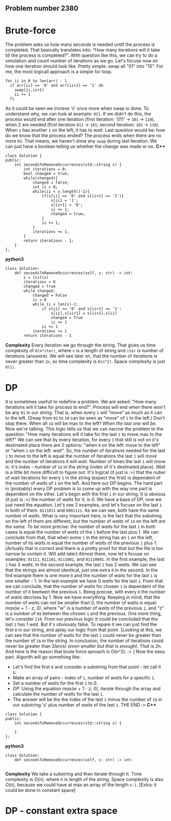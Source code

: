 ## Problem number 2380

# Brute-force

The problem asks us how many seconds is needed untill the process is completed. That basically translates into: "How many iterations will it take till the process is completed?". With question like this, we can try to do a simulation and count number of iterations as we go.
Let's focuse now on how one iteration should look like. Pretty simple: swap all "01" into "10". For me, the most logicall approach is a simple for loop.
```
for ii in 0 to len(arr) - 1
  if arr[ii] == '0' and arr[ii+1] == '1' do
    swap(ii,ii+1)
    ii += 1
  fi
```
As it could be seen we increse 'ii' once more when swap is done. To understand why, we can look at example: `011`. If we didn't do this, the process would end after one iteration (first iteration: '011' -> `101` -> `110`), when 2 are needed (first iteration `011` -> `101`; second iteration: `101` -> `110`). When `1` has another `1` on the left, it has to *wait*.
Last question would be: how do we know that the process ended? The process ends when there are no more `01`. That means, we haven't done any `swap` during last iteration. We can just have a boolean telling us whether the change was made or no.
**C++**
```
class Solution {
public:
    int secondsToRemoveOccurrences(std::string s) {
        int iterations = 0;
        bool changed = true;
        while(changed){
            changed = false;
            int ii = 0;
            while(ii < s.length()-1){
                if(s[ii] == '0' and s[ii+1] == '1'){
                    s[ii] = '1';
                    s[ii+1] = '0';
                    ii += 1;
                    changed = true;
                }
                ii += 1;
            }
            iterations += 1;
        }
        return iterations - 1;
    }
};
```
**python3**
```
class Solution:
    def secondsToRemoveOccurrences(self, s: str) -> int:
        s = list(s)
        iterations = 0
        changed = True
        while changed:
            changed = False
            ii = 0
            while ii < len(s)-1:
                if s[ii] == '0' and s[ii+1] == '1':
                    s[ii],s[ii+1] = s[ii+1],s[ii]
                    changed = True
                    ii += 1
                ii += 1
            iterations += 1
        return iterations - 1
```
**Complexity**
Every iteration we go through the string. That gives us time complexity of `O(n*iter)`, where `n` is a length of string and `iter` is number of iterations (answere). We will see later on, that the number of iterations is never greater than `2n`, so time complexity is `O(n^2)`.
Space complexity is just `O(1)`.

# DP

It is sometimes usefull to redefine a problem. We are asked: "How many iterations will it take for process to end?". Process will end when there won't be any `01` in our string. That is, when every `1` will "move" as much as it can to the left. (Swap from `01` to `10` can be seen as "move" of `1` to the left.) Don't stop there. When all `1`s will be max to the left? *When the last one will be.*
Now we're talking. This logic tells us that we can narrow the problem to the question: "How many iterations will it take for the last `1` to move max to the left?"
We can see that by every iteration, for every `1` that still is not on it's destinated place there are 2 options: "when `0` on the left: move to the left" or "when `1` on the left: *wait*". So, the number of iterations needed for the last `1` to move to the left is equal the number of iterations the last `1` will *move* and the number of iterations it will *wait*.
Number of times the last `1` will *move* is: it's index - number of `1`s in the string (index of it's destinated place).
*Wait* is a little bit more difficult to figure out.
It's logical (it just is :>) that the nuber of *wait* iterations for every `1` in the string (expect the first) is dependent of the number of *waits* of `1` on the left. And here our DP begins.
The hard part in (probably) every DP problem is to come up with the way one part is dependent on the other. Let's begin with the first `1` in our string. It is obvious (it just is :>) the number of *waits* for it, is 0.
We have a base of DP, now we just need the equation.
Let's see 2 examples, and let's focuse on the last `1` in both of them.
`0111011` and `0001111`.
As we can see, both have the same number of *waits*. What is very important here, is the fact that the substring on the left of them are different, but the number of *waits* of `1`s on the left *are the same*. To be more precise: the number of *waits* for the last `1` in both cases is equal the number of *waits* of the `1` before the last plus 1. We can conclude from that, that when some `1` in the string has an `1` on the left, number of its *waits* is equal the number of *waits* of the previous `1` plus 1.
[Actually that is correct and there is a pretty proof for that but the file is too narrow to contain it. Will add later]
Almost there, now let's focuse on examples: `01111`, `011101`, `0111001`, and `01110001`.
In the first example, the last `1` has 3 *waits*. In the second example, the last `1` has 2 *waits*. We can see that the strings are almost identical, just one extra `0` in the second. In the fird example there is one more `0` and the number of *waits* for the last `1` is one smaller - 1. In the last example we have 0 *waits* for the last `1`. From that we can conclude, that the number of *waits* for chosen `1` is dependent of the number of `0` beetwen the previous `1`. Being precise, with every `0` the number of *waits* decrises by 1.
Now we have everything. Keeping in mind, that the number of *waits* can not be smaller than 0, the number of waits is equal:
*max(w + 1 - z, 0)*, where "w" is a number of *waits* of the previous `1`, and "z" is a number of `0`s between the chosen `1` and the previous.
One more thing, let's consider `110`. From our previous logic it could be concluded that the last `1` has 1 *wait*. But it's obviously false. To repare it we can just find the first `0` in our string, and aplay our logic from that point.
[Looking at this, we can see that the number of waits for the last `1` could never be greater than the number of `1`s in the string. In conclusion, the number of iterations could never be greater than 2*len(s) (even smaller but that is enough). That is 2*n. And here is the reason that brute force aproach is O(n^2). :> ]
Now the easu part. Algorith will go something like:
- Let's find the first `0` and consider a substring from that point - let call it s.
- Make an array of pairs - index of `1`, number of *waits* for a specific `1`.
- Set a number of *waits* for the first `1` to 0.
- *DP:* Using the equation *max(w + 1 - z, 0)*, iterate through the array and calculate the number of *waits* for the last `1`.
- The answer will be the the index of the last `1` minus the number of `1`s in our substring 's' plus number of *waits* of the last `1`.
THE END :>
**C++**
```
class Solution {
public:
    int secondsToRemoveOccurrences(std::string s) {
        
    }
};
```
**python3**
```
class Solution:
    def secondsToRemoveOccurrences(self, s: str) -> int:
        
```
**Complexity**
We take a substring and then iterate through it. Time complexity is *O(n)*, where n is length of the string.
Space complexity is also *O(n)*, because we could have at max an array of the length `n-1`.
[Extra: it could be done in constant space]

# DP - constant extra space